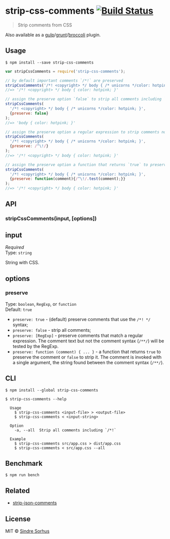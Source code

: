 # strip-css-comments [![Build Status](https://travis-ci.org/sindresorhus/strip-css-comments.svg?branch=master)](https://travis-ci.org/sindresorhus/strip-css-comments)

> Strip comments from CSS

Also available as a [gulp](https://github.com/sindresorhus/gulp-strip-css-comments)/[grunt](https://github.com/sindresorhus/grunt-strip-css-comments)/[broccoli](https://github.com/sindresorhus/broccoli-strip-css-comments) plugin.


## Usage

```
$ npm install --save strip-css-comments
```

```js
var stripCssComments = require('strip-css-comments');

// by default important comments `/*!` are preserved
stripCssComments('/*! <copyright> */ body { /* unicorns */color: hotpink; }');
//=> '/*! <copyright> */ body { color: hotpink; }'

// assign the preserve option `false` to strip all comments including `/*!`
stripCssComments(
  '/*! <copyright> */ body { /* unicorns */color: hotpink; }', 
  {preserve: false}
);
//=> 'body { color: hotpink; }'

// assign the preserve option a regular expression to strip comments not matching the pattern
stripCssComments(
  '/*! <copyright> */ body { /* unicorns */color: hotpink; }', 
  {preserve: /^\!/}
);
//=> '/*! <copyright> */ body { color: hotpink; }'

// assign the preserve option a function that returns `true` to preserve the comment or `false` to strip the comment
stripCssComments(
  '/*! <copyright> */ body { /* unicorns */color: hotpink; }', 
  {preserve: function(comment){/^\!/.test(comment);}}
);
//=> '/*! <copyright> */ body { color: hotpink; }'
```


## API

### stripCssComments(input, [options])

## input

*Required*  
Type: `string`

String with CSS.

## options

### preserve

Type: `boolean`, `RegExp`, or `function`  
Default: `true`

- `preserve: true` - (default) preserve comments that use the `/*! */` syntax;
- `preserve: false` - strip all comments;
- `preserve: [RegExp]` - preserve comments that match a regular expression. The comment text but not the comment syntax (`/**/`) will be tested by the RegExp.
- `preserve: function (comment) { ... }` - a function that returns `true` to preserve the comment or `false` to strip it. The comment is invoked with a single argument, the string found between the comment syntax (`/**/`).


## CLI

```
$ npm install --global strip-css-comments
```

```
$ strip-css-comments --help

  Usage
    $ strip-css-comments <input-file> > <output-file>
    $ strip-css-comments < <input-string>

  Option
    -a, --all  Strip all comments including `/*!`

  Example
    $ strip-css-comments src/app.css > dist/app.css
    $ strip-css-comments < src/app.css --all
```


## Benchmark

```
$ npm run bench
```


## Related

- [strip-json-comments](https://github.com/sindresorhus/strip-json-comments)


## License

MIT © [Sindre Sorhus](http://sindresorhus.com)
